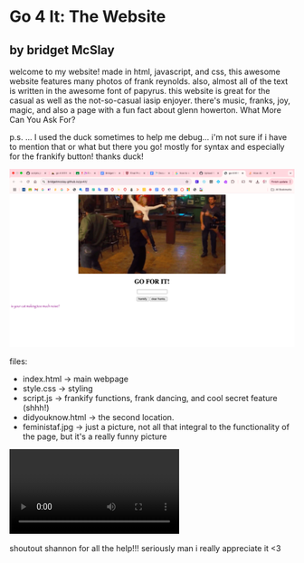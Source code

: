 # Go 4 It: The Website
## by bridget McSlay

welcome to my website! made in html, javascript, and css, this awesome website features many photos of frank reynolds. also, almost all of the text is written in the awesome font of papyrus. this website is great for the casual as well as the not-so-casual iasip enjoyer. there's music, franks, joy, magic, and also a page with a fun fact about glenn howerton. What More Can You Ask For? 

p.s. ... I used the duck sometimes to help me debug... i'm not sure if i have to mention that or what but there you go! mostly for syntax and especially for the frankify button! thanks duck! 

![my cool website](websitescreenshot.png "the website the myth the legend")

files:
- index.html → main webpage  
- style.css → styling  
- script.js → frankify functions, frank dancing, and cool secret feature (shhh!)  
- didyouknow.html → the second location. 
- feministaf.jpg → just a picture, not all that integral to the functionality of the page, but it's a really funny picture

<video>https://youtu.be/4pdl6IXsvIQ?si=t0Zo4FtjxemHA1_D</video>

shoutout shannon for all the help!!! seriously man i really appreciate it <3
